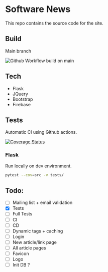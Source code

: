 # Software News
This repo contains the source code for the site.

## Build
Main branch

![Github Workflow build on main](https://github.com/ohad24/sw-news-il/actions/workflows/ci.yaml/badge.svg?branch=main)


## Tech
 * Flask
 * JQuery
 * Bootstrap
 * Firebase

## Tests
Automatic CI using Github actions.

[![Coverage Status](https://coveralls.io/repos/github/ohad24/sw-news-il/badge.svg)](https://coveralls.io/github/ohad24/sw-news-il)
### Flask
Run locally on dev environment.
```bash
pytest --cov=src -v tests/
```

## Todo:
- [ ] Mailing list + email validation
- [x] Tests
- [ ] Full Tests
- [ ] CI
- [ ] CD
- [ ] Dynamic tags + caching
- [ ] Login
- [ ] New article/link page
- [ ] All article pages
- [ ] Favicon
- [ ] Logo
- [ ] Init DB ?
